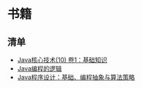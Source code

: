 #   书籍

##  清单
-   [Java核心技术(10) 卷1：基础知识](01/README.md)
-   [Java编程的逻辑](02/README.md)
-   [Java程序设计：基础、编程抽象与算法策略](03/README.md)




